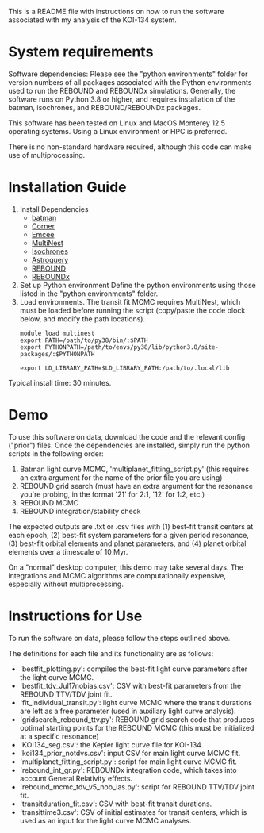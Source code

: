 This is a README file with instructions on how to run the software associated with my analysis of the KOI-134 system.

# System requirements
Software dependencies: Please see the "python environments" folder for version numbers of all packages associated with the Python environments used to run the REBOUND and REBOUNDx simulations. Generally, the software runs on Python 3.8 or higher, and requires installation of the batman, isochrones, and REBOUND/REBOUNDx packages.

This software has been tested on Linux and MacOS Monterey 12.5 operating systems. Using a Linux environment or HPC is preferred.

There is no non-standard hardware required, although this code can make use of multiprocessing.

# Installation Guide
1. Install Dependencies
   - [batman](https://lkreidberg.github.io/batman/docs/html/installation.html)
   - [Corner](https://corner.readthedocs.io/en/latest/install/)
   - [Emcee](https://emcee.readthedocs.io/en/stable/user/install/)
   - [MultiNest](https://github.com/JohannesBuchner/MultiNest)
   - [Isochrones](https://isochrones.readthedocs.io/en/latest/install.html)
   - [Astroquery](https://astroquery.readthedocs.io/en/latest/#installation)
   - [REBOUND](https://rebound.readthedocs.io/en/latest/quickstart_installation/)
   - [REBOUNDx](https://reboundx.readthedocs.io/en/latest/python_quickstart.html)
3. Set up Python environment
   Define the python environments using those listed in the "python environments" folder.
4. Load environments. The transit fit MCMC requires MultiNest, which must be loaded before running the script (copy/paste the code block below, and modify the path locations).
   ```
   module load multinest
   export PATH=/path/to/py38/bin/:$PATH
   export PYTHONPATH=/path/to/envs/py38/lib/python3.8/site-packages/:$PYTHONPATH

   export LD_LIBRARY_PATH=$LD_LIBRARY_PATH:/path/to/.local/lib
   ```

Typical install time: 30 minutes.

# Demo
To use this software on data, download the code and the relevant config ("prior") files. Once the dependencies are installed, simply run the python scripts in the following order:
  1. Batman light curve MCMC, 'multiplanet_fitting_script.py' (this requires an extra argument for the name of the prior file you are using)
  2. REBOUND grid search (must have an extra argument for the resonance you're probing, in the format '21' for 2:1, '12' for 1:2, etc.)
  3. REBOUND MCMC
  4. REBOUND integration/stability check

The expected outputs are .txt or .csv files with (1) best-fit transit centers at each epoch, (2) best-fit system parameters for a given period resonance, (3) best-fit orbital elements and planet parameters, and (4) planet orbital elements over a timescale of 10 Myr.

On a "normal" desktop computer, this demo may take several days. The integrations and MCMC algorithms are computationally expensive, especially without multiprocessing.

# Instructions for Use
To run the software on data, please follow the steps outlined above. 

The definitions for each file and its functionality are as follows:

- 'bestfit_plotting.py': compiles the best-fit light curve parameters after the light curve MCMC.
- 'bestfit_tdv_Jul17nobias.csv': CSV with best-fit parameters from the REBOUND TTV/TDV joint fit.
- 'fit_individual_transit.py': light curve MCMC where the transit durations are left as a free parameter (used in auxiliary light curve analysis).
- 'gridsearch_rebound_ttv.py': REBOUND grid search code that produces optimal starting points for the REBOUND MCMC (this must be initialized at a specific resonance)
- 'KOI134_seg.csv': the Kepler light curve file for KOI-134.
- 'koi134_prior_notdvs.csv': input CSV for main light curve MCMC fit.
- 'multiplanet_fitting_script.py': script for main light curve MCMC fit.
- 'rebound_int_gr.py': REBOUNDx integration code, which takes into account General Relativity effects.
- 'rebound_mcmc_tdv_v5_nob_ias.py': script for REBOUND TTV/TDV joint fit.
- 'transitduration_fit.csv': CSV with best-fit transit durations.
- 'transittime3.csv': CSV of initial estimates for transit centers, which is used as an input for the light curve MCMC analyses.
